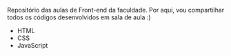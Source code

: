 Repositório das aulas de Front-end da faculdade. Por aqui, vou compartilhar todos os códigos desenvolvidos em sala de aula :)

* HTML
* CSS
* JavaScript
